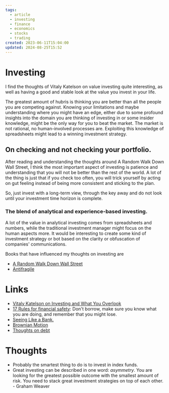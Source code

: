 ```yaml
---
tags:
  - article
  - investing
  - finance
  - economics
  - stocks
  - trading
created: 2023-06-11T15:04:00
updated: 2024-08-25T15:52
---
```



# Investing


I find the thoughts of Vitaly Katelson on value investing quite interesting, as well as having a good and stable look at the value you invest in your life. 

The greatest amount of hubris is thinking you are better than all the people you are competing against. Knowing your limitations and maybe understanding where you might have an edge, either due to some profound insights into the domain you are thinking of investing in or some insider knowledge, might be the only way for you to beat the market.  The market is not rational, no human-involved processes are. Exploiting this knowledge of spreadsheets might lead to a winning investment strategy. 



## On checking and not checking your portfolio.
After reading and understanding the thoughts around A Random Walk Down Wall Street, I think the most important aspect of investing is patience and understanding that you will not be better than the rest of the world. 
A lot of the thing is just that if you check too often, you will trick yourself by acting on gut feeling instead of being more consistent and sticking to the plan. 

So, just invest with a long-term view, through the key away and do not look until your investment time horizon is complete. 

### The blend of analytical and experience-based investing.
A lot of the value in analytical investing comes from spreadsheets and numbers, while the traditional investment manager might focus on the human aspects more. It would be interesting to create some kind of investment strategy or bot based on the clarity or obfuscation of companies' communications.  

Books that have influenced my thoughts on investing are 
- [A Random Walk Down Wall Street](https://www.amazon.com/Random-Walk-Down-Wall-Street/dp/0393330338)
- [Antifragile](https://www.amazon.com/Antifragile-Things-That-Disorder-Incerto-ebook/dp/B0083DJWGO/ref=sr_1_1?keywords=antifragile&qid=1689100405&s=books&sprefix=antif%2Cstripbooks-intl-ship%2C170&sr=1-1) 


# Links
- [Vitaly Katelson on Investing and What You Overlook](https://www.youtube.com/watch?v=5pIklWpkVYw&ab_channel=VitaliyN.Katsenelson%2CCFA)
- [17 Rules for financial safety](https://thetaoofwealth.wordpress.com/2013/02/17/harry-brownes-17-golden-rules-of-financial-safety/): Don't borrow, make sure you know what you are doing, and remember that you might lose. 
- [Seeing Like a Bank.](https://ark-invest.com/wrights-law/#:~:text=Pioneered%20by%20Theodore%20Wright%20in,fall%20by%20a%20constant%20percentage.)
- [Brownian Motion](https://www.youtube.com/watch?v=7mmeksMiXp4&ab_channel=stepbil)
- [Thoughts on debt](https://collabfund.com/blog/how-i-think-about-debt/)

# Thoughts 
- Probably the smartest thing to do is to invest in index funds. 
- Great investing can be described in one word: *asymmetry*.  You are looking for the greatest possible outcome with the smallest amount of risk. You need to stack great investment strategies on top of each other.  - Graham Weaver


